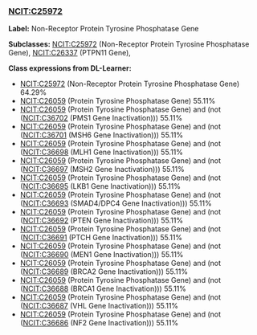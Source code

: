 
### [NCIT:C25972](http://purl.obolibrary.org/obo/NCIT_C25972)
**Label:** Non-Receptor Protein Tyrosine Phosphatase Gene

**Subclasses:** [NCIT:C25972](http://purl.obolibrary.org/obo/NCIT_C25972) (Non-Receptor Protein Tyrosine Phosphatase Gene), [NCIT:C26337](http://purl.obolibrary.org/obo/NCIT_C26337) (PTPN11 Gene), 

**Class expressions from DL-Learner:**

- [NCIT:C25972](http://purl.obolibrary.org/obo/NCIT_C25972) (Non-Receptor Protein Tyrosine Phosphatase Gene) 64.29%
- [NCIT:C26059](http://purl.obolibrary.org/obo/NCIT_C26059) (Protein Tyrosine Phosphatase Gene) 55.11%
- [NCIT:C26059](http://purl.obolibrary.org/obo/NCIT_C26059) (Protein Tyrosine Phosphatase Gene) and (not ([NCIT:C36702](http://purl.obolibrary.org/obo/NCIT_C36702) (PMS1 Gene Inactivation))) 55.11%
- [NCIT:C26059](http://purl.obolibrary.org/obo/NCIT_C26059) (Protein Tyrosine Phosphatase Gene) and (not ([NCIT:C36701](http://purl.obolibrary.org/obo/NCIT_C36701) (MSH6 Gene Inactivation))) 55.11%
- [NCIT:C26059](http://purl.obolibrary.org/obo/NCIT_C26059) (Protein Tyrosine Phosphatase Gene) and (not ([NCIT:C36698](http://purl.obolibrary.org/obo/NCIT_C36698) (MLH1 Gene Inactivation))) 55.11%
- [NCIT:C26059](http://purl.obolibrary.org/obo/NCIT_C26059) (Protein Tyrosine Phosphatase Gene) and (not ([NCIT:C36697](http://purl.obolibrary.org/obo/NCIT_C36697) (MSH2 Gene Inactivation))) 55.11%
- [NCIT:C26059](http://purl.obolibrary.org/obo/NCIT_C26059) (Protein Tyrosine Phosphatase Gene) and (not ([NCIT:C36695](http://purl.obolibrary.org/obo/NCIT_C36695) (LKB1 Gene Inactivation))) 55.11%
- [NCIT:C26059](http://purl.obolibrary.org/obo/NCIT_C26059) (Protein Tyrosine Phosphatase Gene) and (not ([NCIT:C36693](http://purl.obolibrary.org/obo/NCIT_C36693) (SMAD4/DPC4 Gene Inactivation))) 55.11%
- [NCIT:C26059](http://purl.obolibrary.org/obo/NCIT_C26059) (Protein Tyrosine Phosphatase Gene) and (not ([NCIT:C36692](http://purl.obolibrary.org/obo/NCIT_C36692) (PTEN Gene Inactivation))) 55.11%
- [NCIT:C26059](http://purl.obolibrary.org/obo/NCIT_C26059) (Protein Tyrosine Phosphatase Gene) and (not ([NCIT:C36691](http://purl.obolibrary.org/obo/NCIT_C36691) (PTCH Gene Inactivation))) 55.11%
- [NCIT:C26059](http://purl.obolibrary.org/obo/NCIT_C26059) (Protein Tyrosine Phosphatase Gene) and (not ([NCIT:C36690](http://purl.obolibrary.org/obo/NCIT_C36690) (MEN1 Gene Inactivation))) 55.11%
- [NCIT:C26059](http://purl.obolibrary.org/obo/NCIT_C26059) (Protein Tyrosine Phosphatase Gene) and (not ([NCIT:C36689](http://purl.obolibrary.org/obo/NCIT_C36689) (BRCA2 Gene Inactivation))) 55.11%
- [NCIT:C26059](http://purl.obolibrary.org/obo/NCIT_C26059) (Protein Tyrosine Phosphatase Gene) and (not ([NCIT:C36688](http://purl.obolibrary.org/obo/NCIT_C36688) (BRCA1 Gene Inactivation))) 55.11%
- [NCIT:C26059](http://purl.obolibrary.org/obo/NCIT_C26059) (Protein Tyrosine Phosphatase Gene) and (not ([NCIT:C36687](http://purl.obolibrary.org/obo/NCIT_C36687) (VHL Gene Inactivation))) 55.11%
- [NCIT:C26059](http://purl.obolibrary.org/obo/NCIT_C26059) (Protein Tyrosine Phosphatase Gene) and (not ([NCIT:C36686](http://purl.obolibrary.org/obo/NCIT_C36686) (NF2 Gene Inactivation))) 55.11%


